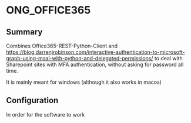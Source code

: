 # ONG_OFFICE365

## Summary
Combines Office365-REST-Python-Client and https://blog.darrenjrobinson.com/interactive-authentication-to-microsoft-graph-using-msal-with-python-and-delegated-permissions/
to deal with Sharepoint sites with MFA authentication, without asking for password all time.

It is mainly meant for windows (although it also works in macos)

## Configuration

In order for the software to work
